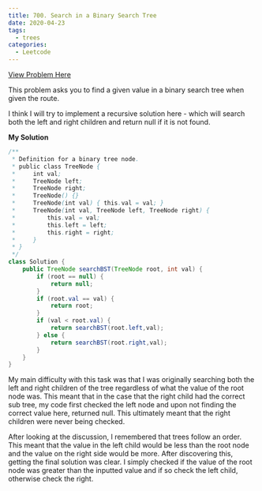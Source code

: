 ```yaml
---
title: 700. Search in a Binary Search Tree
date: 2020-04-23
tags:
  - trees
categories:
  - Leetcode
---
```


[View Problem Here](https://leetcode.com/problems/search-in-a-binary-search-tree/)

This problem asks you to find a given value in a binary search tree when given the route.

I think I will try to implement a recursive solution here - which will search both the left and right children and return null if it is not found.

**My Solution**

```java
/**
 * Definition for a binary tree node.
 * public class TreeNode {
 *     int val;
 *     TreeNode left;
 *     TreeNode right;
 *     TreeNode() {}
 *     TreeNode(int val) { this.val = val; }
 *     TreeNode(int val, TreeNode left, TreeNode right) {
 *         this.val = val;
 *         this.left = left;
 *         this.right = right;
 *     }
 * }
 */
class Solution {
    public TreeNode searchBST(TreeNode root, int val) {
        if (root == null) {
            return null;
        }
        if (root.val == val) {
            return root;
        }
        if (val < root.val) {
            return searchBST(root.left,val);
        } else {
            return searchBST(root.right,val);
        }
    }
}
```

My main difficulty with this task was that I was originally searching both the left and right children of the tree regardless of what the value of the root node was. This meant that in the case that the right child had the correct sub tree, my code first checked the left node and upon not finding the correct value here, returned null. This ultimately meant that the right children were never being checked.

After looking at the discussion, I remembered that trees follow an order. This meant that the value in the left child would be less than the root node and the value on the right side would be more. After discovering this, getting the final solution was clear. I simply checked if the value of the root node was greater than the inputted value and if so check the left child, otherwise check the right.
